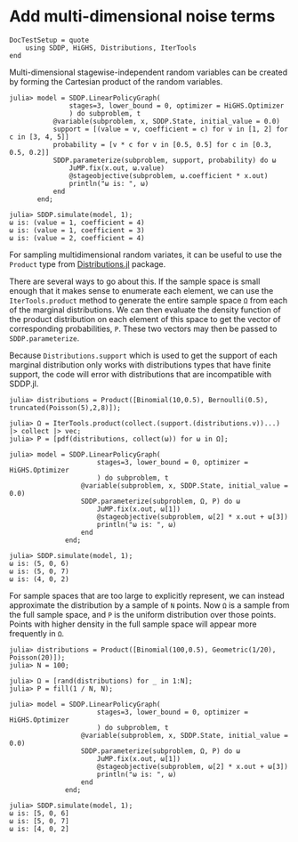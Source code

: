 # Add multi-dimensional noise terms

```@meta
DocTestSetup = quote
    using SDDP, HiGHS, Distributions, IterTools
end
```

Multi-dimensional stagewise-independent random variables can be created by
forming the Cartesian product of the random variables.

```jldoctest; filter=[r"\(value = \d, coefficient = \d\)", r"1\-element.+"s]
julia> model = SDDP.LinearPolicyGraph(
               stages=3, lower_bound = 0, optimizer = HiGHS.Optimizer
               ) do subproblem, t
           @variable(subproblem, x, SDDP.State, initial_value = 0.0)
           support = [(value = v, coefficient = c) for v in [1, 2] for c in [3, 4, 5]]
           probability = [v * c for v in [0.5, 0.5] for c in [0.3, 0.5, 0.2]]
           SDDP.parameterize(subproblem, support, probability) do ω
               JuMP.fix(x.out, ω.value)
               @stageobjective(subproblem, ω.coefficient * x.out)
               println("ω is: ", ω)
           end
       end;

julia> SDDP.simulate(model, 1);
ω is: (value = 1, coefficient = 4)
ω is: (value = 1, coefficient = 3)
ω is: (value = 2, coefficient = 4)
```

For sampling multidimensional random variates, it can be useful to use the `Product` type from [Distributions.jl](https://github.com/JuliaStats/Distributions.jl) package.

There are several ways to go about this. If the sample space is small enough that it makes sense to enumerate each element, we can use the `IterTools.product` method to generate the entire sample space `Ω` from each of the marginal distributions. We can then evaluate the density function of the product distribution on each element of this space to get the vector of corresponding probabilities, `P`. These two vectors may then be passed to `SDDP.parameterize`.

Because `Distributions.support` which is used to get the support of each marginal distribution only works with distributions types that have finite support, the code will error with distributions that are incompatible with SDDP.jl.

```jldoctest; filter=[r"\(\d, \d, \d\)", r"1\-element.+"s]
julia> distributions = Product([Binomial(10,0.5), Bernoulli(0.5), truncated(Poisson(5),2,8)]);

julia> Ω = IterTools.product(collect.(support.(distributions.v))...) |> collect |> vec;
julia> P = [pdf(distributions, collect(ω)) for ω in Ω];

julia> model = SDDP.LinearPolicyGraph(
                      stages=3, lower_bound = 0, optimizer = HiGHS.Optimizer
                      ) do subproblem, t
                  @variable(subproblem, x, SDDP.State, initial_value = 0.0)
                  SDDP.parameterize(subproblem, Ω, P) do ω
                      JuMP.fix(x.out, ω[1])
                      @stageobjective(subproblem, ω[2] * x.out + ω[3])
                      println("ω is: ", ω)
                  end
              end;

julia> SDDP.simulate(model, 1);
ω is: (5, 0, 6)
ω is: (5, 0, 7)
ω is: (4, 0, 2)
```

For sample spaces that are too large to explicitly represent, we can instead approximate the distribution by a sample of `N` points. Now `Ω` is a sample from the full sample space, and `P` is the uniform distribution over those points. Points with higher density in the full sample space will appear more frequently in `Ω`.

```jldoctest; filter=[r"\[\d, \d, \d\]", r"1\-element.+"s]
julia> distributions = Product([Binomial(100,0.5), Geometric(1/20), Poisson(20)]);
julia> N = 100;

julia> Ω = [rand(distributions) for _ in 1:N];
julia> P = fill(1 / N, N);

julia> model = SDDP.LinearPolicyGraph(
                      stages=3, lower_bound = 0, optimizer = HiGHS.Optimizer
                      ) do subproblem, t
                  @variable(subproblem, x, SDDP.State, initial_value = 0.0)
                  SDDP.parameterize(subproblem, Ω, P) do ω
                      JuMP.fix(x.out, ω[1])
                      @stageobjective(subproblem, ω[2] * x.out + ω[3])
                      println("ω is: ", ω)
                  end
              end;

julia> SDDP.simulate(model, 1);
ω is: [5, 0, 6]
ω is: [5, 0, 7]
ω is: [4, 0, 2]
```